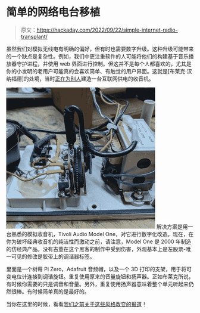 # 简单的网络电台移植

> 原文：<https://hackaday.com/2022/09/22/simple-internet-radio-transplant/>

虽然我们对模拟无线电有明确的偏好，但有时也需要数字升级。这种升级可能带来的一个缺点是复杂性。例如，我们中更注重软件的人可能将他们的构建基于音乐播放器守护进程，并使用 web 界面进行控制。但这并不是每个人都喜欢的，尤其是你的小发明的老用户可能真的会喜欢简单、有触觉的用户界面。这就是[布莱克·汉纳福德]的处境，当时[正在为别人](https://github.com/blake5634/Simple-Internet-Radio)建造一台互联网供电的收音机。

[![](img/9034200c76fdeb2686813874be52f176.png)](https://hackaday.com/wp-content/uploads/2022/09/tivoli_detail.jpg) 解决方案是用一台熟悉的模拟收音机，Tivoli Audio Model One，对它进行数字化改造。现在，在你为破坏经典收音机的纯洁性而激动之前，请注意，Model One 是 2000 年制造的仿经典产品。没有古董在这个黑客的制作中受到伤害，外观基本上是左股票-唯一可见的修改是胶带上的调谐器标签。

里面是一个树莓 Pi Zero，Adafruit 音频帽，以及一个 3D 打印的支架，用于将可变电位计连接到调谐旋钮。重复使用原来的音量旋钮和扬声器。正如布莱克所说，有时候你需要的只是调音和音量。另外，重复使用扬声器意味着整个单元听起来仍然很棒。有时候简单真的是最好的。

当你在这里的时候，看看[我们之前关于这些风格改变的报道](https://hackaday.com/tag/internet-radio/)！